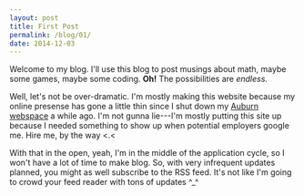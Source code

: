 ```yaml
---
layout: post
title: First Post
permalink: /blog/01/
date: 2014-12-03
---
```


Welcome to my blog. I'll use this blog to post musings about math, maybe
some games, maybe some coding. **Oh!** The possibilities are _endless._

Well, let's not be over-dramatic. I'm mostly making this website because
my online presense has gone a little thin since I shut down my
[Auburn webspace](http://www.auburn.edu/~dpb0006) a while ago. I'm not
gunna lie---I'm mostly putting this site up because I needed something
to show up when potential employers google me. Hire me, by the way <.<

With that in the open, yeah, I'm in the middle of the application
cycle, so I won't have a lot of time to make blog. So, with very
infrequent updates planned, you might as well subscribe to the RSS feed.
It's not like I'm going to crowd your feed reader with tons of updates
^_^

